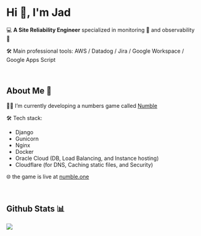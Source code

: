 # Hi 👋, I'm Jad  

💻 **A Site Reliability Engineer** specialized in monitoring 🚨 and observability 🔭 

🛠️ Main professional tools: AWS / Datadog / Jira / Google Workspace / Google Apps Script

<br>

## About Me 🙋

🧑‍💻️ I’m currently developing a numbers game called [Numble](https://github.com/jadrsamara/numble) 

🛠️ Tech stack: 
 - Django
 - Gunicorn
 - Nginx
 - Docker
 - Oracle Cloud (DB, Load Balancing, and Instance hosting)
 - Cloudflare (for DNS, Caching static files, and Security)

🌐 the game is live at [numble.one](https://numble.one) 

<br>

## Github Stats 📊

<a href="https://github.com/jadrsamara/jadrsamara">
  <img align="center" src="https://github-readme-stats.vercel.app/api/top-langs/?username=JadRSamara" />
</a>
